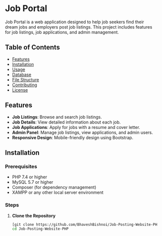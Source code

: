 # Job Portal

Job Portal is a web application designed to help job seekers find their dream jobs and employers post job listings. This project includes features for job listings, job applications, and admin management.

## Table of Contents

- [Features](#features)
- [Installation](#installation)
- [Usage](#usage)
- [Database](#database)
- [File Structure](#file-structure)
- [Contributing](#contributing)
- [License](#license)

## Features

- **Job Listings**: Browse and search job listings.
- **Job Details**: View detailed information about each job.
- **Job Applications**: Apply for jobs with a resume and cover letter.
- **Admin Panel**: Manage job listings, view applications, and admin users.
- **Responsive Design**: Mobile-friendly design using Bootstrap.

## Installation

### Prerequisites

- PHP 7.4 or higher
- MySQL 5.7 or higher
- Composer (for dependency management)
- XAMPP or any other local server environment

### Steps

1. **Clone the Repository**

   ```sh
   [git clone https://github.com/BhaveshBishnoi/Job-Posting-Website-PHP.git](https://github.com/BhaveshBishnoi/Job-posting-website-php.git)
   cd Job-Posting-Website-PHP
